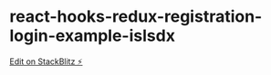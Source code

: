 # react-hooks-redux-registration-login-example-islsdx

[Edit on StackBlitz ⚡️](https://stackblitz.com/edit/react-hooks-redux-registration-login-example-islsdx)